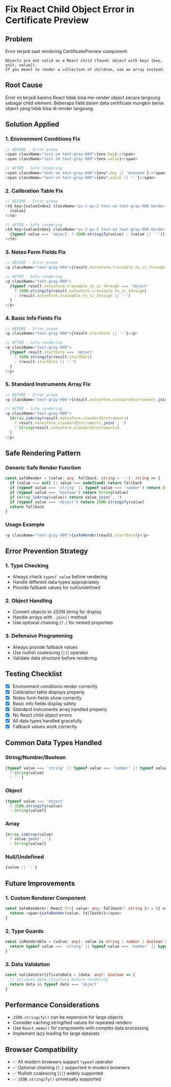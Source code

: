 # Fix React Child Object Error in Certificate Preview

## Problem
Error terjadi saat rendering CertificatePreview component:
```
Objects are not valid as a React child (found: object with keys {key, unit, value}). 
If you meant to render a collection of children, use an array instead.
```

## Root Cause
Error ini terjadi karena React tidak bisa me-render object secara langsung sebagai child element. Beberapa field dalam data certificate mungkin berisi object yang tidak bisa di-render langsung.

## Solution Applied

### 1. Environment Conditions Fix
```typescript
// BEFORE - Error prone
<span className="text-sm text-gray-600">{env.key}:</span>
<span className="text-sm text-gray-900">{env.value}</span>

// AFTER - Safe rendering
<span className="text-sm text-gray-600">{env?.key || 'Unknown'}:</span>
<span className="text-sm text-gray-900">{env?.value || '-'}</span>
```

### 2. Calibration Table Fix
```typescript
// BEFORE - Error prone
<td key={valueIndex} className="px-3 py-2 text-sm text-gray-900 border-b border-gray-200">
  {value}
</td>

// AFTER - Safe rendering
<td key={valueIndex} className="px-3 py-2 text-sm text-gray-900 border-b border-gray-200">
  {typeof value === 'object' ? JSON.stringify(value) : (value || '-')}
</td>
```

### 3. Notes Form Fields Fix
```typescript
// BEFORE - Error prone
<p className="text-gray-900">{result.notesForm.traceable_to_si_through || '-'}</p>

// AFTER - Safe rendering
<p className="text-gray-900">
  {typeof result.notesForm.traceable_to_si_through === 'object' 
    ? JSON.stringify(result.notesForm.traceable_to_si_through)
    : (result.notesForm.traceable_to_si_through || '-')
  }
</p>
```

### 4. Basic Info Fields Fix
```typescript
// BEFORE - Error prone
<p className="text-gray-900">{result.startDate || '-'}</p>

// AFTER - Safe rendering
<p className="text-gray-900">
  {typeof result.startDate === 'object' 
    ? JSON.stringify(result.startDate)
    : (result.startDate || '-')
  }
</p>
```

### 5. Standard Instruments Array Fix
```typescript
// BEFORE - Error prone
<p className="text-gray-900">{result.notesForm.standardInstruments.join(', ')}</p>

// AFTER - Safe rendering
<p className="text-gray-900">
  {Array.isArray(result.notesForm.standardInstruments) 
    ? result.notesForm.standardInstruments.join(', ')
    : String(result.notesForm.standardInstruments)
  }
</p>
```

## Safe Rendering Pattern

### Generic Safe Render Function
```typescript
const safeRender = (value: any, fallback: string = '-'): string => {
  if (value === null || value === undefined) return fallback
  if (typeof value === 'string' || typeof value === 'number') return String(value)
  if (typeof value === 'boolean') return String(value)
  if (Array.isArray(value)) return value.join(', ')
  if (typeof value === 'object') return JSON.stringify(value)
  return fallback
}
```

### Usage Example
```typescript
<p className="text-gray-900">{safeRender(result.startDate)}</p>
```

## Error Prevention Strategy

### 1. Type Checking
- Always check `typeof value` before rendering
- Handle different data types appropriately
- Provide fallback values for null/undefined

### 2. Object Handling
- Convert objects to JSON string for display
- Handle arrays with `.join()` method
- Use optional chaining (`?.`) for nested properties

### 3. Defensive Programming
- Always provide fallback values
- Use nullish coalescing (`||`) operator
- Validate data structure before rendering

## Testing Checklist
- [x] Environment conditions render correctly
- [x] Calibration table displays properly
- [x] Notes form fields show correctly
- [x] Basic info fields display safely
- [x] Standard instruments array handled properly
- [x] No React child object errors
- [x] All data types handled gracefully
- [x] Fallback values work correctly

## Common Data Types Handled

### String/Number/Boolean
```typescript
{typeof value === 'string' || typeof value === 'number' || typeof value === 'boolean' 
  ? String(value) 
  : '-'}
```

### Object
```typescript
{typeof value === 'object' 
  ? JSON.stringify(value) 
  : String(value)}
```

### Array
```typescript
{Array.isArray(value) 
  ? value.join(', ') 
  : String(value)}
```

### Null/Undefined
```typescript
{value || '-'}
```

## Future Improvements

### 1. Custom Renderer Component
```typescript
const SafeRenderer: React.FC<{ value: any; fallback?: string }> = ({ value, fallback = '-' }) => {
  return <span>{safeRender(value, fallback)}</span>
}
```

### 2. Type Guards
```typescript
const isRenderable = (value: any): value is string | number | boolean => {
  return typeof value === 'string' || typeof value === 'number' || typeof value === 'boolean'
}
```

### 3. Data Validation
```typescript
const validateCertificateData = (data: any): boolean => {
  // Validate data structure before rendering
  return data && typeof data === 'object'
}
```

## Performance Considerations
- `JSON.stringify()` can be expensive for large objects
- Consider caching stringified values for repeated renders
- Use `React.memo()` for components with complex data processing
- Implement lazy loading for large datasets

## Browser Compatibility
- ✅ All modern browsers support `typeof` operator
- ✅ Optional chaining (`?.`) supported in modern browsers
- ✅ Nullish coalescing (`||`) widely supported
- ✅ `JSON.stringify()` universally supported




